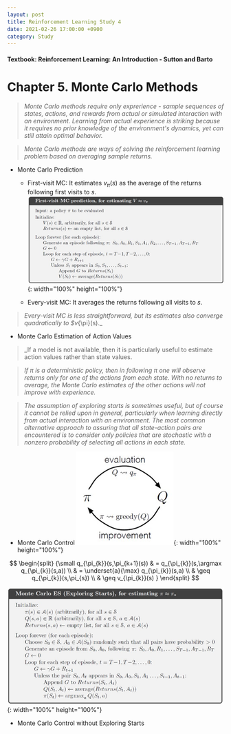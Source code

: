 ```yaml
---
layout: post
title: Reinforcement Learning Study 4
date: 2021-02-26 17:00:00 +0900
category: Study 
---
```

#### Textbook: Reinforcement Learning: An Introduction - Sutton and Barto

# Chapter 5. Monte Carlo Methods
> _Monte Carlo methods require only exprerience - sample sequences of states, actions, and rewards from actual or simulated interaction with an environment. Learning from actual experience is striking because it requires no prior knowledge of the environment's dynamics, yet can still attain optimal behavior._

> _Monte Carlo methods are ways of solving the reinforcement learning problem based on averaging sample returns._

+ Monte Carlo Prediction
	+ First-visit MC: It estimates $v_{\pi}(s)$ as the average of the returns following first visits to $s$.
	![](/Figs/RL_Sutton/Ch5/FirstVisitMC.jpg){: width="100%" height="100%"}
	
	+ Every-visit MC: It averages the returns following all visits to $s$.
> _Every-visit MC is less straightforward, but its estimates also converge quadratically to $v_{\pi}(s)._

+ Monte Carlo Estimation of Action Values

> _If a model is not available, then it is particularly useful to estimate action values rather than state values.

> _If $\pi$ is a deterministic policy, then in following $\pi$ one will observe returns only for one of the actions from each state. With no returns to average, the Monte Carlo estimates of the other actions will not improve with experience._

> _The assumption of exploring starts is sometimes useful, but of course it cannot be relied upon in general, particularly when learning directly from actual interaction with an environment. The most common alternative approach to assuring that all state-action pairs are encountered is to consider only policies that are stochastic with a nonzero probability of selecting all actions in each state._


+ Monte Carlo Control
![](/Figs/RL_Sutton/Ch5/GPIMC.jpg){: width="100%" height="100%"}

$$
\begin{split} 
{\small q_{\pi_{k}}(s,\pi_{k+1}(s)) & = q_{\pi_{k}}(s,\argmax q_{\pi_{k}}(s,a)) \\
			       & = \underset{a}{\max} q_{\pi_{k}}(s,a) \\
			       & \geq q_{\pi_{k}}(s,\pi_{s}) \\
			       & \geq v_{\pi_{k}}(s)
}
\end{split}
$$

![](/Figs/RL_Sutton/Ch5/MCES.jpg){: width="100%" height="100%"}

+ Monte Carlo Control without Exploring Starts
